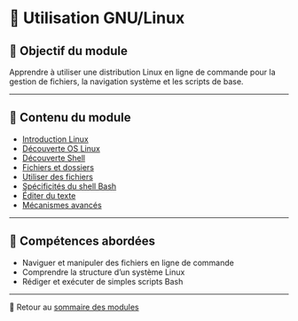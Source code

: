 # 📘 Utilisation GNU/Linux

## 🎯 Objectif du module

Apprendre à utiliser une distribution Linux en ligne de commande pour la gestion de fichiers, la navigation système et les scripts de base.

---

## 📄 Contenu du module

- [Introduction Linux](../../040-utilisation-distribution-gnulinux/01-introduction-linux/introduction-linux.md)
- [Découverte OS Linux](../../040-utilisation-distribution-gnulinux/02-découverte-os-linux/découverte-os-linux.md)
- [Découverte Shell](../../040-utilisation-distribution-gnulinux/03-découverte-shell/découverte-shell.md)
- [Fichiers et dossiers](../../040-utilisation-distribution-gnulinux/04-fichiers-et-dossiers/fichiers-et-dossiers.md)
- [Utiliser des fichiers](../../040-utilisation-distribution-gnulinux/05-utiliser-des-fichiers/utiliser-des-fichiers.md)
- [Spécificités du shell Bash](../../040-utilisation-distribution-gnulinux/06-spécificités-shell-bash/spécificités-shell-bash.md)
- [Éditer du texte](../../040-utilisation-distribution-gnulinux/07-éditer-du-texte/éditer-du-texte.md)
- [Mécanismes avancés](../../040-utilisation-distribution-gnulinux/08-mécanismes-avancés/mécanismes-avancés.md)

---

## 📌 Compétences abordées

- Naviguer et manipuler des fichiers en ligne de commande
- Comprendre la structure d’un système Linux
- Rédiger et exécuter de simples scripts Bash

---

🔗 Retour au [sommaire des modules](../../modules.md)